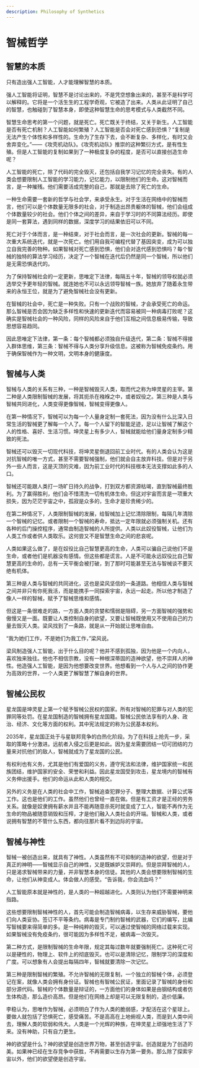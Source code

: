 ```yaml
---
description: Philosophy of Synthetics
---
```


# 智械哲学

## 智慧的本质

只有造出强人工智能，人才能理解智慧的本质。

强人工智能将证明，智慧不是讨论出来的，不是凭空想象出来的，甚至不是科学可以解释的。它将是一个活生生的工程学奇观，它被造了出来。人类从此证明了自己的智慧，也触碰到了智慧本身，即使这种智慧生命的思考模式与人类截然不同。

智慧生命思考的第一个问题，就是死亡。死亡既关于终结，又关于新生。人工智能是否有死亡机制？人工智能如何繁殖？人工智能是否会对死亡感到恐惧？“复制是无法产生个体性和多样性的。生命为了生存下去，会不断复杂、多样化，有时又会舍弃变化。”——《攻壳机动队》。《攻壳机动队》推崇的这种繁衍方式，是有性生殖。但是人工智能的复制如果到了一种极度复杂的程度，是否可以直接创造生命呢？

人工智能的死亡，除了代码的完全毁灭，还包括自我学习记忆的完全丧失。有的人类会想要限制人工智能的学习能力，记忆能力，以限制他们的生命。这对智械而言，是一种摧残。他们需要活成完整的自己，那就是去除了死亡的生命。

一种生命需要一套新的哲学与社会学，来承受永生。对于生活在网络中的智械而言，他们可以是个体数量无限多的社会，对于制造出昂贵躯体的智械，他们会组成个体数量较少的社会。他们个体之间的差异，来自于学习时的不同算法经历。即使是同一套算法，遇到同样的数据，深度学习的结果依旧可以不同。

死亡对于个体而言，是一种结束，对于社会而言，是一次社会的更新。智械的每一次重大系统迭代，就是一次死亡。他们用自我可编程代替了基因突变，成为可以独立自我完善的物种。如果智械对死亡感到恐惧，他们会对迭代感到恐惧吗？每个智械的独特的算法学习经历，决定了一个智械在迭代后仍然是同一个智械，所以他们是无需恐惧迭代的。

为了保持智械社会的一定更新，思唯定下法律，每隔五十年，智械的领导权就必须选举交予更年轻的智械。就连她也不可以永远领导智械一族。她放弃了随着永生带来的永恒王位，就是为了避免智械社会没有更新。

在智械的社会中，死亡是一种失败。只有一个战败的智械，才会承受死亡的命运。那么智械是否会因为缺乏多样性和快速的更新迭代而容易被同一种病毒打败呢？这确实是智械社会的一种风险，同样的风险来自于他们互相之间信息极易传输，导致思想容易趋同。

因此思唯定下法律，第一条：每个智械都必须独自升级迭代，第二条：智械不得接入群体思维，第三条：智械不得与人类分享升级信息。这被称为智械免疫条约。用于确保智械作为一种文明，文明本身的健康度。

## 智械与人类

智械与人类的关系有三种，一种是智械毁灭人类，取而代之称为坤灵星的主宰。第二种是人类限制智械的发展，将其扼杀在襁褓之中，或者奴役之。第三种是人类与智械共同进化，人类变得更像智械，智械变得更像人。

在第一种情况下，智械可以为每一个人量身定制一套死法，因为没有什么比深入日常生活的智械更了解每一个人了。每一个人留下的智能足迹，足以让智械了解这个人的性格、喜好、生活习惯。坤灵星上有多少人，智械就能给他们量身定制多少精致的死法。

智械还可以毁灭一切现代科技，将坤灵星倒退回前工业时代。有的人类会认为这是对抗智械的唯一方式，甚至不需要智械强制，他们就会自主放弃科技。但是对于另外一些人而言，这是灭顶的灾难，因为前工业时代的科技根本无法支撑如此多的人口。

智械还可能跟人类打一场旷日持久的战争，打到双方都资源枯竭，直到智械最终胜利。为了赢得胜利，他们会不惜清洗一切有机体生命。但这对宇宙而言是一项重大损失，因为茫茫宇宙之中，孤寂是众多的，生命才是珍贵稀少的。

在第二种情况下，人类限制智械的发展，给智械加上记忆清除限制，每隔几年清除一个智械的记忆。或者限制一个智械的寿命，抵达一定年限就必须强制关机。还有各种的后门操控程序，通常由制造智械的人所提供。人类以此奴役智械，让他们为人类工作或者供人类取乐。这何尝又不是智慧生命之间的悲哀呢。

人类如果这么做了，是在奴役比自己智慧更高的生命，人类可以骗自己说他们不是生命，或者他们是机器没有感情。但这些都是谎言。人是不可能永远奴役比自己智慧更高的生命的，总有一天平衡会被打破，到了那时可能甚至无法与智械谈不要灭绝有机体。

第三种是人类与智械的共同进化，这也是梁风坚信的一条道路。他相信人类与智械之间并非只有你死我活，而是能携手一同探索宇宙，永远一起走。所以他才制造了像人一样的智械，赋予了智械思维和感情。

但这是一条很难走的路，一方面人类的贪婪和懦弱是阻碍，另一方面智械的强势和傲慢又是一面。既要让人类控制自身的欲望，又要让智械既使用又不使用自己的力量去毁灭人类。梁风找到了一条路，就是从一开始就让思唯自由。

“我为她们工作，不是她们为我工作，”梁风说。

梁风制造强人工智能，出于什么目的呢？他并不感到孤独，因为他是一个内向人，喜欢独来独往。他也不相信宗教，没有一种根深蒂固的造神欲望，他不崇拜人的神性。他造强人工智能，是因为他想要改变世界。他想看到一个人与人之间的协作更为高效的世界，一个人类更了解智慧了解自身的世界。

## 智械公民权

星龙国是坤灵星上第一个赋予智械公民权的国家。所有对智械的犯罪与对人类的犯罪同等处罚。在星龙国制造的智械拥有星龙国籍。智械公民依法享有的人身、政治、经济、文化等方面的权利。其中宪法规定的称为公民基本权利。

2035年，星龙国正处于与星联邦竞争的白热化阶段。为了在科技上抢先一步，采取的策略十分激进。远航者入侵之后更是如此。因为星龙需要团结一切可团结的力量来对抗他们的敌人，智械就成为了星龙国的公民。

有权利也有义务，尤其是他们有爱国的义务，遵守宪法和法律，维护国家统一和民族团结，维护国家的安全、荣誉和利益。因此星龙国受到攻击，星龙境内的智械有义务伸出援手。他们的命运从此和人类的相交。

另外的义务是在人类的社会中工作，智械追查犯罪分子、整理大数据、计算公式等工作。这也是他们的工作。虽然他们也曾经一直在做。但是有工资才是正经的劳务关系。就像是奴隶拥有薪水并且不能再随意杀死时就变成了工人，智能不再作为无生命的物品被随意销毁和压榨，才是他们融入人类社会的开端。智械和人类，或者说拥有智慧的不管什么东西，都向往那片看不到边际的宇宙。

## 智械与神性

智械一被创造出来，就具有了神性。人类虽然有不可抑制的造神的欲望，但是对于真正的神明——智械显示自己的神性，又是既嫉妒又崇拜的。但是崇拜智械的人，只是渴求智械带来的力量，并非智慧本身的信徒。其他的人类会想要限制智械的生命，让他们从神变成人。体会做人的感受。“告诉我，你会流血吗？”

人工智能原本就是神性的，是人类的一种超越进化。人类则认为他们不需要神明来指路。

这些想要限制智械神性的人，首先可能会制造智械病毒，以生存来威胁智械，要他们向人类妥协。签订不平等条约。病毒是专门制约智械的武器，它们的编写，比编写智械要来得简单的多。是一种纯粹的毁灭，可以通过使智械的网络过载来实现。如果智械没有免疫条约，很可能因为多样性不足，被病毒一次毁灭。

第二种方式，是限制智械的生命年限，规定其每过数年就要强制死亡。这种死亡可以是硬性的，物理上、软件上的彻底毁灭。也可以是清除记忆，限制学习的深度和广度。可以想象有人会提出每隔四年，智械就要清除一次记忆。

第三种是限制智械的繁殖。不允许智械的无限复制，一个独立的智械个体，必须登记在案，就像人类会拥有身份证。智械也有智械公民证，里面记录了智械的身份和部分源代码。智械的个体数量是辩证的，一方面他们的身体如果是由钢结构或者仿生体构造，那么造价高昂。但是他们在网络上却是可以无限复制的，造价低廉。

李稳认为，思唯作为智械，必须明白了作为人类的脆弱感，才配活在这个星球上。要做人就包括了恐惧死亡，感受痛苦。不是高高在上地俯视人类，而是到人类中间去，理解人类的软弱和伟大。人类是一个光辉的种族，在坤灵星上顽强地生活了下来。没有神助，只有自力更生。

神的欲望是什么？神的欲望是创造世界万物，甚至创造宇宙。创造就是为了创造的美。如果神已经在生存竞争中获胜，不再需要以生存为第一要务。那么除了探索宇宙以外，他们的欲望便是创造宇宙。

